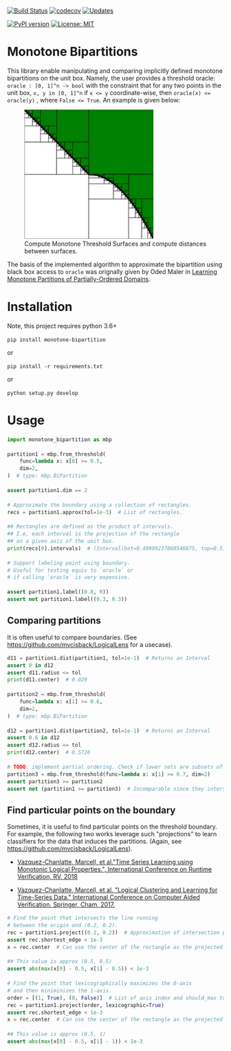 [![Build Status](https://travis-ci.org/mvcisback/monotone-bipartition.svg?branch=master)](https://travis-ci.org/mvcisback/monotone-bipartition)
[![codecov](https://codecov.io/gh/mvcisback/monotone-bipartition/branch/master/graph/badge.svg)](https://codecov.io/gh/mvcisback/monotone-bipartition)
[![Updates](https://pyup.io/repos/github/mvcisback/monotone-bipartition/shield.svg)](https://pyup.io/repos/github/mvcisback/monotone-bipartition/)

[![PyPI version](https://badge.fury.io/py/monotone-bipartition.svg)](https://badge.fury.io/py/monotone-bipartition)
[![License: MIT](https://img.shields.io/badge/License-MIT-yellow.svg)](https://opensource.org/licenses/MIT)

# Monotone Bipartitions

This library enable manipulating and comparing implicitly defined
monotone bipartitions on the unit box. Namely, the user provides a
threshold oracle: `oracle : [0, 1]^n -> bool` with the constraint that
for any two points in the unit box, `x, y in [0, 1]^n` if `x <= y`
coordinate-wise, then `oracle(x) <= oracle(y)` , where `False <=
True`. An example is given below:

<figure>
  <img src="assets/bipartition.svg" alt="mbp logo" width=300px>
  <figcaption>
     Compute Monotone Threshold Surfaces and compute distances between surfaces.
  </figcaption>
</figure>

The basis of the implemented algorithm to approximate the bipartition
using black box access to `oracle` was orignally given by Oded Maler
in [Learning Monotone Partitions of Partially-Ordered
Domains](https://hal.archives-ouvertes.fr/hal-01556243/).

# Installation
Note, this project requires python 3.6+

`pip install monotone-bipartition`

or

`pip install -r requirements.txt`

or

`python setup.py develop`

# Usage

```python
import monotone_bipartition as mbp

partition1 = mbp.from_threshold(
    func=lambda x: x[0] >= 0.5,
    dim=2,
)  # type: mbp.BiPartition

assert partition1.dim == 2

# Approximate the boundary using a collection of rectangles.
recs = partition1.approx(tol=1e-3)  # List of rectangles.

## Rectangles are defined as the product of intervals.
## I.e, each interval is the projection of the rectangle
## on a given axis of the unit box.
print(recs[0].intervals)  # (Interval(bot=0.49999237060546875, top=0.5), Interval(bot=0.0, top=1)

# Support labeling point using boundary.
# Useful for testing equiv to `oracle` or
# if calling `oracle` is very expensive.

assert partition1.label((0.8, 0))
assert not partition1.label((0.3, 0.3))
```

## Comparing partitions
It is often useful to compare boundaries. (See
https://github.com/mvcisback/LogicalLens for a usecase).

```python
d11 = partition1.dist(partition1, tol=1e-1)  # Returns an Interval
assert 0 in d12
assert d11.radius <= tol
print(d11.center)  # 0.029

partition2 = mbp.from_threshold(
    func=lambda x: x[1] >= 0.6,
    dim=2,
)  # type: mbp.BiPartition

d12 = partition1.dist(partition2, tol=1e-1)  # Returns an Interval
assert 0.6 in d12
assert d12.radius <= tol
print(d12.center)  # 0.5726

# TODO: implement partial ordering. Check if lower sets are subsets of each other.
partition3 = mbp.from_threshold(func=lambda x: x[1] >= 0.7, dim=2)
assert partition3 >= partition2
assert not (partition1 >= partition3)  # Incomparable since they intersect.
```

## Find particular points on the boundary
Sometimes, it is useful to find particular points on the threshold
boundary. For example, the following two works leverage such
"projections" to learn classifiers for the data that induces the
partitions. (Again, see https://github.com/mvcisback/LogicalLens).

- [Vazquez-Chanlatte, Marcell, et al."Time Series Learning using Monotonic Logical Properties.", International Conference on Runtime Verification, RV, 2018](https://mjvc.me/papers/rv2018_logical_ts_learning.pdf)

- [Vazquez-Chanlatte, Marcell, et al. "Logical Clustering and Learning for Time-Series Data." International Conference on Computer Aided Verification. Springer, Cham, 2017.](https://mjvc.me/papers/cav2017.pdf)

```python
# Find the point that intersects the line running
# between the origin and (0.2, 0.2).
rec = partition1.project((0.2, 0.2))  # Approximation of intersection point.
assert rec.shortest_edge < 1e-3
x = rec.center  # Can use the center of the rectangle as the projected point.

## This value is approx (0.5, 0.5)
assert abs(max(x[0] - 0.5, x[1] - 0.5)) < 1e-3

# Find the point that lexicographically maximizes the 0-axis
# and then miniminizes the 1-axis.
order = [(1, True), (0, False)]  # List of axis index and should_max tuples.
rec = partition1.project(order, lexicographic=True)
assert rec.shortest_edge < 1e-3
x = rec.center  # Can use the center of the rectangle as the projected point.

## This value is approx (0.5, 1)
assert abs(max(x[0] - 0.5, x[1] - 1)) < 1e-3
```
